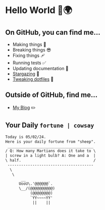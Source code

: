 # Hello World 👋🌍

## On GitHub, you can find me...

- Making things 🧰
- Breaking things 😎
- Fixing things 🩹
- Running tests ✅
- Updating documentation 📝
- [Stargazing](https://github.com/lemonase?tab=stars) 🌟
- [Tweaking dotfiles](https://github.com/lemonase/dotfiles) 📁


## Outside of GitHub, find me...

- [My Blog](https://madjam.dev/) ✏️

## Your Daily `fortune | cowsay`

```txt
Today is 05/02/24.
Here is your daily fortune from "sheep".
 ______________________________________
/ Q: How many Martians does it take to \
| screw in a light bulb? A: One and a  |
\ half.                                /
 --------------------------------------
  \
   \
       __     
      UooU\.'@@@@@@`.
      \__/(@@@@@@@@@@)
           (@@@@@@@@)
           `YY~~~~YY'
            ||    ||
```
